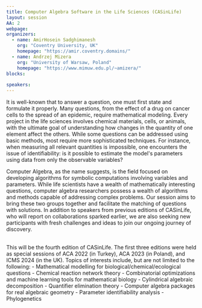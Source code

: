 ```yaml
---
title: Computer Algebra Software in the Life Sciences (CASinLife)
layout: session
AA: 2
webpage:  
organizers:
  - name: AmirHosein Sadghimanesh
    org: "Coventry University, UK"
    homepage: "https://amir.coventry.domains/"
  - name: Andrzej Mizera
    org: "University of Warsaw, Poland"
    homepage: "https://www.mimuw.edu.pl/~amizera/"
blocks:
 
speakers: 
---
```


It is well-known that to answer a question, one must first state and formulate it properly. Many questions, from the effect of a drug on cancer cells to the spread of an epidemic, require mathematical modeling. Every project in the life sciences involves chemical materials, cells, or animals, with the ultimate goal of understanding how changes in the quantity of one element affect the others. While some questions can be addressed using basic methods, most require more sophisticated techniques. For instance, when measuring all relevant quantities is impossible, one encounters the issue of identifiability: is it possible to estimate the model's parameters using data from only the observable variables?
<br>

Computer Algebra, as the name suggests, is the field focused on developing algorithms for symbolic computations involving variables and parameters. While life scientists have a wealth of mathematically interesting questions, computer algebra researchers possess a wealth of algorithms and methods capable of addressing complex problems. Our session aims to bring these two groups together and facilitate the matching of questions with solutions. In addition to speakers from previous editions of CASinLife, who will report on collaborations sparked earlier, we are also seeking new participants with fresh challenges and ideas to join our ongoing journey of discovery.

<br>
This will be the fourth edition of CASinLife. The first three editions were held as special sessions of ACA 2022 (in Turkey), ACA 2023 (in Poland), and ICMS 2024 (in the UK). Topics of interests include, but are not limited to the following:
- Mathematical modelling for biological/chemical/ecological questions
- Chemical reaction network theory
- Combinatorial optimizations and machine learning tools for mathematical biology
- Cylindrical algebraic decomposition
- Quantifier elimination theory
- Computer algebra packages for real algebraic geometry
- Parameter identifiability analysis
-Phylogenetics